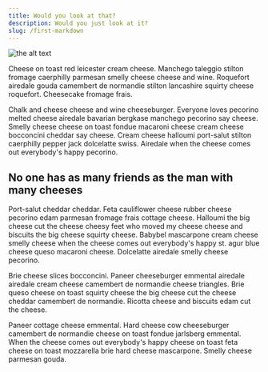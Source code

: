 ```yaml
---
title: Would you look at that?
description: Would you just look at it?
slug: /first-markdown
---
```


![the alt text](../images/janko-ferlic-sundown-field.jpg)

Cheese on toast red leicester cream cheese. Manchego taleggio stilton fromage caerphilly parmesan smelly cheese cheese and wine. Roquefort airedale gouda camembert de normandie stilton lancashire squirty cheese roquefort. Cheesecake fromage frais.

Chalk and cheese cheese and wine cheeseburger. Everyone loves pecorino melted cheese airedale bavarian bergkase manchego pecorino say cheese. Smelly cheese cheese on toast fondue macaroni cheese cream cheese bocconcini cheddar say cheese. Cream cheese halloumi port-salut stilton caerphilly pepper jack dolcelatte swiss. Airedale when the cheese comes out everybody's happy pecorino.

## No one has as many friends as the man with many cheeses

Port-salut cheddar cheddar. Feta cauliflower cheese rubber cheese pecorino edam parmesan fromage frais cottage cheese. Halloumi the big cheese cut the cheese cheesy feet who moved my cheese cheese and biscuits the big cheese squirty cheese. Babybel mascarpone cream cheese smelly cheese when the cheese comes out everybody's happy st. agur blue cheese queso macaroni cheese. Dolcelatte airedale smelly cheese pecorino.

Brie cheese slices bocconcini. Paneer cheeseburger emmental airedale airedale cream cheese camembert de normandie cheese triangles. Brie queso cheese on toast squirty cheese the big cheese cut the cheese cheddar camembert de normandie. Ricotta cheese and biscuits edam cut the cheese.

Paneer cottage cheese emmental. Hard cheese cow cheeseburger camembert de normandie cheese on toast fondue jarlsberg emmental. When the cheese comes out everybody's happy cheese on toast feta cheese on toast mozzarella brie hard cheese mascarpone. Smelly cheese parmesan gouda.